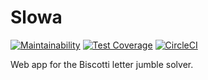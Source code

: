 # Slowa

[![Maintainability](https://api.codeclimate.com/v1/badges/813414d49ca90684b8d9/maintainability)](https://codeclimate.com/github/just3ws/slowa/maintainability)
[![Test Coverage](https://api.codeclimate.com/v1/badges/813414d49ca90684b8d9/test_coverage)](https://codeclimate.com/github/just3ws/slowa/test_coverage)
[![CircleCI](https://circleci.com/gh/just3ws/slowa.svg?style=svg)](https://circleci.com/gh/just3ws/slowa)

Web app for the Biscotti letter jumble solver.
